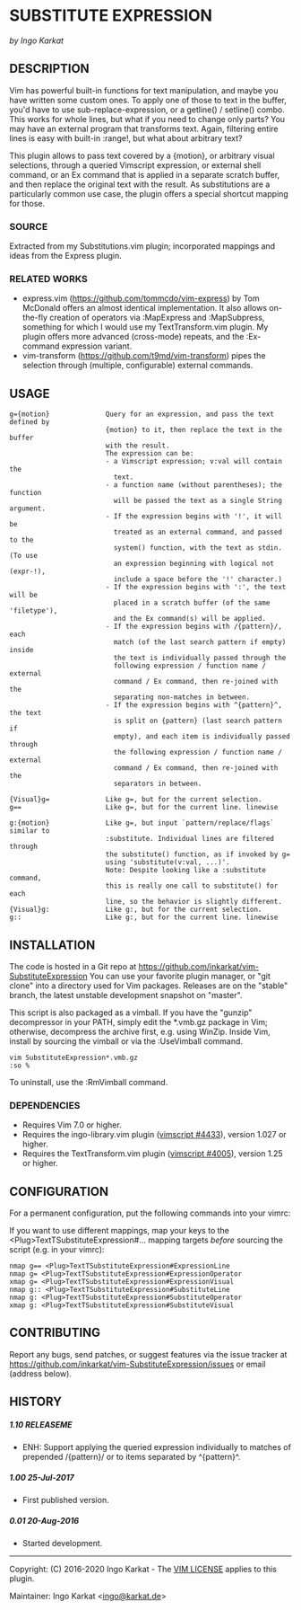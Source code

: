SUBSTITUTE EXPRESSION
===============================================================================
_by Ingo Karkat_

DESCRIPTION
------------------------------------------------------------------------------

Vim has powerful built-in functions for text manipulation, and maybe you have
written some custom ones. To apply one of those to text in the buffer, you'd
have to use sub-replace-expression, or a getline() / setline() combo.
This works for whole lines, but what if you need to change only parts?
You may have an external program that transforms text. Again, filtering entire
lines is easy with built-in :range!, but what about arbitrary text?

This plugin allows to pass text covered by a {motion}, or arbitrary visual
selections, through a queried Vimscript expression, or external shell command,
or an Ex command that is applied in a separate scratch buffer, and then
replace the original text with the result.
As substitutions are a particularly common use case, the plugin offers a
special shortcut mapping for those.

### SOURCE

Extracted from my Substitutions.vim plugin; incorporated mappings and ideas
from the Express plugin.

### RELATED WORKS

- express.vim (https://github.com/tommcdo/vim-express) by Tom McDonald offers
  an almost identical implementation. It also allows on-the-fly creation of
  operators via :MapExpress and :MapSubpress, something for which I would use
  my TextTransform.vim plugin. My plugin offers more advanced (cross-mode)
  repeats, and the :Ex-command expression variant.
- vim-transform (https://github.com/t9md/vim-transform) pipes the selection
  through (multiple, configurable) external commands.

USAGE
------------------------------------------------------------------------------

    g={motion}              Query for an expression, and pass the text defined by
                            {motion} to it, then replace the text in the buffer
                            with the result.
                            The expression can be:
                            - a Vimscript expression; v:val will contain the
                              text.
                            - a function name (without parentheses); the function
                              will be passed the text as a single String argument.
                            - If the expression begins with '!', it will be
                              treated as an external command, and passed to the
                              system() function, with the text as stdin. (To use
                              an expression beginning with logical not (expr-!),
                              include a space before the '!' character.)
                            - If the expression begins with ':', the text will be
                              placed in a scratch buffer (of the same 'filetype'),
                              and the Ex command(s) will be applied.
                            - If the expression begins with /{pattern}/, each
                              match (of the last search pattern if empty) inside
                              the text is individually passed through the
                              following expression / function name / external
                              command / Ex command, then re-joined with the
                              separating non-matches in between.
                            - If the expression begins with ^{pattern}^, the text
                              is split on {pattern} (last search pattern if
                              empty), and each item is individually passed through
                              the following expression / function name / external
                              command / Ex command, then re-joined with the
                              separators in between.

    {Visual}g=              Like g=, but for the current selection.
    g==                     Like g=, but for the current line. linewise

    g:{motion}              Like g=, but input `pattern/replace/flags` similar to
                            :substitute. Individual lines are filtered through
                            the substitute() function, as if invoked by g=
                            using 'substitute(v:val, ...)'.
                            Note: Despite looking like a :substitute command,
                            this is really one call to substitute() for each
                            line, so the behavior is slightly different.
    {Visual}g:              Like g:, but for the current selection.
    g::                     Like g:, but for the current line. linewise

INSTALLATION
------------------------------------------------------------------------------

The code is hosted in a Git repo at
    https://github.com/inkarkat/vim-SubstituteExpression
You can use your favorite plugin manager, or "git clone" into a directory used
for Vim packages. Releases are on the "stable" branch, the latest unstable
development snapshot on "master".

This script is also packaged as a vimball. If you have the "gunzip"
decompressor in your PATH, simply edit the \*.vmb.gz package in Vim; otherwise,
decompress the archive first, e.g. using WinZip. Inside Vim, install by
sourcing the vimball or via the :UseVimball command.

    vim SubstituteExpression*.vmb.gz
    :so %

To uninstall, use the :RmVimball command.

### DEPENDENCIES

- Requires Vim 7.0 or higher.
- Requires the ingo-library.vim plugin ([vimscript #4433](http://www.vim.org/scripts/script.php?script_id=4433)), version 1.027 or
  higher.
- Requires the TextTransform.vim plugin ([vimscript #4005](http://www.vim.org/scripts/script.php?script_id=4005)), version 1.25 or
  higher.

CONFIGURATION
------------------------------------------------------------------------------

For a permanent configuration, put the following commands into your vimrc:

If you want to use different mappings, map your keys to the
&lt;Plug&gt;TextTSubstituteExpression#... mapping targets _before_ sourcing the
script (e.g. in your vimrc):

    nmap g== <Plug>TextTSubstituteExpression#ExpressionLine
    nmap g= <Plug>TextTSubstituteExpression#ExpressionOperator
    xmap g= <Plug>TextTSubstituteExpression#ExpressionVisual
    nmap g:: <Plug>TextTSubstituteExpression#SubstituteLine
    nmap g: <Plug>TextTSubstituteExpression#SubstituteOperator
    xmap g: <Plug>TextTSubstituteExpression#SubstituteVisual

CONTRIBUTING
------------------------------------------------------------------------------

Report any bugs, send patches, or suggest features via the issue tracker at
https://github.com/inkarkat/vim-SubstituteExpression/issues or email (address
below).

HISTORY
------------------------------------------------------------------------------

##### 1.10    RELEASEME
- ENH: Support applying the queried expression individually to matches
  of prepended /{pattern}/ or to items separated by ^{pattern}^.

##### 1.00    25-Jul-2017
- First published version.

##### 0.01    20-Aug-2016
- Started development.

------------------------------------------------------------------------------
Copyright: (C) 2016-2020 Ingo Karkat -
The [VIM LICENSE](http://vimdoc.sourceforge.net/htmldoc/uganda.html#license) applies to this plugin.

Maintainer:     Ingo Karkat &lt;ingo@karkat.de&gt;
